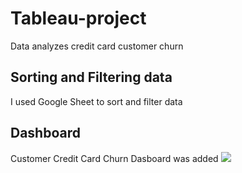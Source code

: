 # Tableau-project
Data analyzes credit card customer churn 

## Sorting and Filtering data
I used Google Sheet to sort and filter data

## Dashboard
Customer Credit Card Churn Dasboard was added
<img src =’https://github.com/arzurahimli/Tableau-project/blob/main/Credit%20Card%20Churn%20Analysis.PNG’/>
